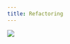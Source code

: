 ```yaml
---
title: Refactoring
---
```


<a href="/images/wat/refactoring.jpg" class="fresco center" data-fresco-group="thumbnail" data-fresco-options="ui: 'inside', thumbnails: false"><img src="/previews/wat/refactoring.jpg"/></a>